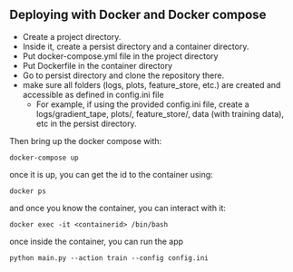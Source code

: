 ## Deploying with Docker and Docker compose
* Create a project directory.
* Inside it, create a persist directory and a container directory.
* Put docker-compose.yml file in the project directory
* Put Dockerfile in the container directory
* Go to persist directory and clone the repository there.
* make sure all folders (logs, plots, feature_store, etc.) are created and accessible as defined in config.ini file
  * For example, if using the provided config.ini file, create a logs/gradient_tape, plots/, feature_store/, data (with training data), etc in the persist directory.

Then bring up the docker compose with:
```
docker-compose up
```

once it is up, you can get the id to the container using:
```
docker ps
```

and once you know the container, you can interact with it:
```
docker exec -it <containerid> /bin/bash
```

once inside the container, you can run the app

```
python main.py --action train --config config.ini
```